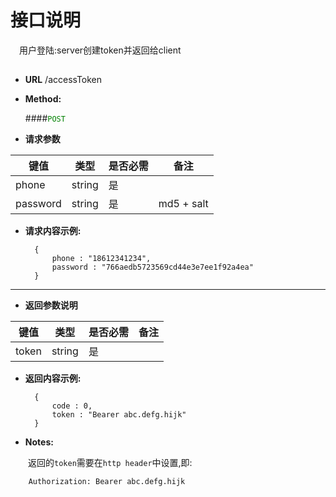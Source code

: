 # 接口说明

　用户登陆:server创建token并返回给client

## 


* **URL**
        /accessToken

* **Method:**
  
  ####<font color=green>`POST`</font>
  
*  **请求参数**

**键值** | **类型** | **是否必需** | **备注**
---------|----------|--------------|---------
phone|string|是|
password|string|是|md5 + salt

* **请求内容示例:**


        { 
            phone : "18612341234",
            password : "766aedb5723569cd44e3e7ee1f92a4ea"
        }
--- 
*  **返回参数说明**

**键值** | **类型** | **是否必需** | **备注**
---------|----------|--------------|---------
token    |string |是 |



* **返回内容示例:**


        { 
            code : 0,
            token : "Bearer abc.defg.hijk" 
        }


* **Notes:**

　　返回的`token`需要在`http header`中设置,即:

        Authorization: Bearer abc.defg.hijk